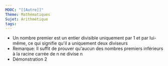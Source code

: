 ```yaml
---
MOOC: "[[Autre]]"
Thème: Mathématiques
Sujet: Arithmétique
tags:
---
```


- Un nombre premier est un entier divisible uniquement par 1 et par lui-même, ce qui signifie qu'il a uniquement deux diviseurs
- Remarque: Il suffit de prouver qu'aucun des nombres premiers inférieurs à la racine carrée de n ne divise n
- Démonstration 2

